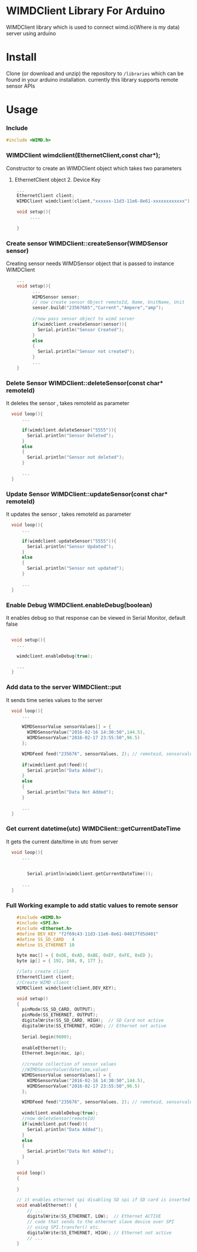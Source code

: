 # WIMDClient Library For Arduino
WIMDClient library which is used to connect wimd.io(Where is my data) server using arduino

# Install

Clone (or download and unzip) the repository to `/libraries`
which can be found in your arduino installation. currently this library supports remote sensor APIs

# Usage

### Include

```c++
#include <WIMD.h>
```

### WIMDClient wimdclient(EthernetClient,const char*); 

Constructor to create an WIMDClient object which takes two parameters
1. EthernetClient object  2. Device Key

```c++
	...
	EthernetClient client;
	WIMDClient wimdclient(client,"xxxxxx-11d3-11e6-8e61-xxxxxxxxxxxx");

	void setup(){
		 ....
		 
	}
```

### Create sensor WIMDClient::createSensor(WIMDSensor sensor)

Creating sensor needs WIMDSensor object that is passed to instance WIMDClient 


```c++
	...
	void setup(){
		  ...
		  WIMDSensor sensor;
		  // now create sensor Object remoteId, Name, UnitName, Unit
		  sensor.build("23567685","Current","Ampere","amp");
		  
		  //now pass sensor object to wimd server
		  if(wimdclient.createSensor(sensor)){
		    Serial.println("Sensor Created");
		  }
		  else
		  {
		    Serial.println("Sensor not created");
		  }
		  ...
	}
```

### Delete Sensor WIMDClient::deleteSensor(const char* remoteId)

It deletes the sensor , takes remoteId as parameter

```c++
  void loop(){
  	  ...

  	  if(wimdclient.deleteSensor("5555")){
	    Serial.println("Sensor Deleted");
	  }
	  else
	  {
	    Serial.println("Sensor not deleted");
	  }

	  ...
  }
```


### Update Sensor WIMDClient::updateSensor(const char* remoteId)

It updates the sensor , takes remoteId as parameter

```c++
  void loop(){
  	  ...

  	  if(wimdclient.updateSensor("5555")){
	    Serial.println("Sensor Updated");
	  }
	  else
	  {
	    Serial.println("Sensor not updated");
	  }

	  ...
  }
```

### Enable Debug WIMDClient.enableDebug(boolean)

It enables debug so that response can be viewed in Serial Monitor, default false

```c++

  void setup(){
  	...

  	wimdclient.enableDebug(true);  

  	...
  }
```

### Add data to the server WIMDClient::put

It sends time series values to the server
```c++
  void loop(){
  	  ...

  	  WIMDSensorValue sensorValues[] = {
	    WIMDSensorValue("2016-02-16 14:30:50",144.5),
	    WIMDSensorValue("2016-02-17 23:55:50",96.5)
	  };

	  WIMDFeed feed("235676", sensorValues, 2); // remoteid, sensorvalues, number of values
	 
	  if(wimdclient.put(feed)){
	    Serial.println("Data Added");
	  }
	  else
	  {
	    Serial.println("Data Not Added");
	  }

	  ...
  }
```

### Get current datetime(utc) WIMDClient::getCurrentDateTime

It gets the current date/time in utc from server
```c++
  void loop(){
  	  ...

  	  
	    Serial.println(wimdclient.getCurrentDateTime());
	  
	  ...
  }
```


### Full Working example to add static values to remote sensor



```c++
	#include <WIMD.h>
	#include <SPI.h>
	#include <Ethernet.h>
	#define DEV_KEY "f2f69c43-11d3-11e6-8e61-04017fd5d401"
	#define SS_SD_CARD   4
	#define SS_ETHERNET 10

	byte mac[] = { 0xDE, 0xAD, 0xBE, 0xEF, 0xFE, 0xED };
	byte ip[] = { 192, 168, 0, 177 };

	//lets create client
	EthernetClient client;
	//Create WIMD client 
	WIMDClient wimdclient(client,DEV_KEY);

	void setup()
	{
	  pinMode(SS_SD_CARD, OUTPUT);
	  pinMode(SS_ETHERNET, OUTPUT);
	  digitalWrite(SS_SD_CARD, HIGH);  // SD Card not active
	  digitalWrite(SS_ETHERNET, HIGH); // Ethernet not active
	  
	  Serial.begin(9600);
	  
	  enableEthernet();
	  Ethernet.begin(mac, ip);
	 
	  //create collection of sensor values
	  //WIMDSensorValue(datetime,value)
	  WIMDSensorValue sensorValues[] = {
	    WIMDSensorValue("2016-02-16 14:30:50",144.5),
	    WIMDSensorValue("2016-02-17 23:55:50",96.5)
	  };

	  WIMDFeed feed("235676", sensorValues, 2); // remoteid, sensorvalues, number of values
	  
	  wimdclient.enableDebug(true);
	  //now deleteSensor(remoteId)
	  if(wimdclient.put(feed)){
	    Serial.println("Data Added");
	  }
	  else
	  {
	    Serial.println("Data Not Added");
	  }
	}

	void loop()
	{
	  
	}

	// it enables ethernet spi disabling SD spi if SD card is inserted
	void enableEthernet() {
	    // ...
	    digitalWrite(SS_ETHERNET, LOW);  // Ethernet ACTIVE
	    // code that sends to the ethernet slave device over SPI
	    // using SPI.transfer() etc.
	    digitalWrite(SS_ETHERNET, HIGH); // Ethernet not active
	    // ...
	}


```